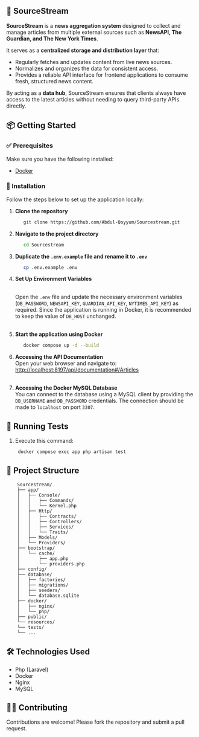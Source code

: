 ## 🐾 SourceStream

**SourceStream** is a **news aggregation system** designed to collect and manage articles from multiple external sources such as **NewsAPI, The Guardian, and The New York Times**.

It serves as a **centralized storage and distribution layer** that:

* Regularly fetches and updates content from live news sources.
* Normalizes and organizes the data for consistent access.
* Provides a reliable API interface for frontend applications to consume fresh, structured news content.

By acting as a **data hub**, SourceStream ensures that clients always have access to the latest articles without needing to query third-party APIs directly.

## 📦 Getting Started

### ✅ Prerequisites

Make sure you have the following installed:

- [Docker](https://www.docker.com/)

### 🚀 Installation

Follow the steps below to set up the application locally:

1. **Clone the repository**
   ```bash
      git clone https://github.com/Abdul-Qoyyum/Sourcestream.git
   ```
2. **Navigate to the project directory**
    ```bash
       cd Sourcestream
    ```

3. **Duplicate the `.env.example` file and rename it to `.env`**
    ```bash
       cp .env.example .env
    ```

3. **Set Up Environment Variables** <br/><br/>

   Open the `.env` file and update the necessary environment variables (`DB_PASSWORD`, `NEWSAPI_KEY`, `GUARDIAN_API_KEY`, `NYTIMES_API_KEY`) as required. Since the application is running in Docker, it is recommended to keep the value of `DB_HOST` unchanged.
   <br/><br/>

4. **Start the application using Docker**
   ```bash
      docker compose up -d --build
   ```
5. **Accessing the API Documentation**  
   Open your web browser and navigate to:  [http://localhost:8197/api/documentation#/Articles](http://localhost:8197/api/documentation#/Articles) <br/><br/>

6. **Accessing the Docker MySQL Database**  
   You can connect to the database using a MySQL client by providing the `DB_USERNAME` and `DB_PASSWORD` credentials. The connection should be made to `localhost` on port `3307`.

## 🧪 Running Tests
1. Execute this command:
   ```bash
    docker compose exec app php artisan test
   ```

## 📂 Project Structure
```angular2html
    Sourcestream/
    ├── app/
    │   ├── Console/
    │   │   ├── Commands/
    │   │   └── Kernel.php
    │   ├── Http/
    │   │   ├── Contracts/
    │   │   ├── Controllers/
    │   │   ├── Services/
    │   │   └── Traits/
    │   ├── Models/
    │   └── Providers/
    ├── bootstrap/
    │   └── cache/
    │       ├── app.php
    │       └── providers.php
    ├── config/
    ├── database/
    │   ├── factories/
    │   ├── migrations/
    │   ├── seeders/
    │   └── database.sqlite
    ├── docker/
    │   ├── nginx/
    │   └── php/
    ├── public/
    └── resources/
    └── tests/
    └── ...
```

## 🛠️ Technologies Used
- Php (Laravel)
- Docker
- Nginx
- MySQL

## 🙋‍♂️ Contributing
Contributions are welcome! Please fork the repository and submit a pull request.

